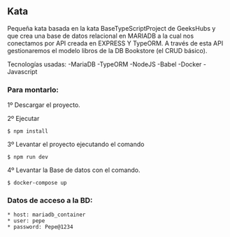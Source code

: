 ## Kata

Pequeña kata basada en la kata BaseTypeScriptProject de GeeksHubs y que crea una base de datos relacional en MARIADB a la cual nos conectamos por API creada en EXPRESS Y TypeORM. A través de esta API gestionaremos el modelo libros de la DB Bookstore (el CRUD básico).

Tecnologías usadas:
-MariaDB
-TypeORM
-NodeJS
-Babel
-Docker
-Javascript

### Para montarlo:

1º Descargar el proyecto.

2º Ejecutar 
```
$ npm install
```
3º Levantar el proyecto ejecutando el comando
```
$ npm run dev
```
4º Levantar la Base de datos con el comando.
```
$ docker-compose up
```
### Datos de acceso a la BD:
```
* host: mariadb_container
* user: pepe
* password: Pepe@1234

```
